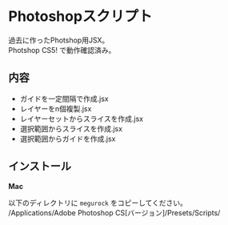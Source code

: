 # Photoshopスクリプト

過去に作ったPhotshop用JSX。   
Photshop CS5! で動作確認済み。

## 内容
- ガイドを一定間隔で作成.jsx
- レイヤーをn個複製.jsx
- レイヤーセットからスライスを作成.jsx
- 選択範囲からスライスを作成.jsx
- 選択範囲からガイドを作成.jsx


## インストール

**Mac**

以下のディレクトリに `megurock` をコピーしてください。  
/Applications/Adobe Photoshop CS[バージョン]/Presets/Scripts/  
